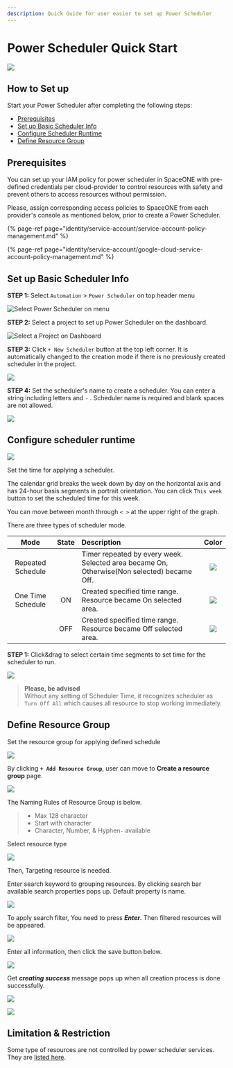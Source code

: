 ```yaml
---
description: Quick Guide for user easier to set up Power Scheduler
---
```


# Power Scheduler Quick Start

![](.gitbook/assets/pw_img.png)

## How to Set up

Start your Power Scheduler after completing the following steps: 

* [Prerequisites](power-scheduler-quick-start.md#prerequisites)
* [Set up Basic Scheduler Info](power-scheduler-quick-start.md#set-up-basic-scheduler-info)
* [Configure Scheduler Runtime](power-scheduler-quick-start.md#configure-scheduler-runtime)
* [Define Resource Group](power-scheduler-quick-start.md#define-resource-group)

## Prerequisites

You can set up your IAM policy for power scheduler in SpaceONE with pre-defined credentials per cloud-provider to control resources with safety and prevent others to access resources without permission.

Please, assign corresponding access policies to SpaceONE from each provider's console as mentioned below, prior to create a Power Scheduler.

{% page-ref page="identity/service-account/service-account-policy-management.md" %}

{% page-ref page="identity/service-account/google-cloud-service-account-policy-management.md" %}



## Set up Basic Scheduler Info

**STEP 1:** Select `Automation` &gt; `Power Scheduler` on top header menu 

![Select Power Scheduler on menu](.gitbook/assets/image%20%283%29.png)



**STEP 2:** Select a project to set up Power Scheduler on the dashboard. 

![Select a Project on Dashboard](.gitbook/assets/image%20%2871%29.png)



**STEP 3:**  Click `+ New Scheduler`  button at the top left corner. It is automatically changed to the creation mode if there is no previously created scheduler in the project.

![](.gitbook/assets/screen-shot-2021-02-17-at-6.49.07-pm.png)



**STEP 4:**  Set the scheduler's name to create a scheduler. You can enter a string including letters and  `-` . Scheduler name is required and blank spaces are not allowed.

![](.gitbook/assets/screen-shot-2021-02-17-at-6.56.28-pm.png)

## Configure scheduler runtime

![](.gitbook/assets/screen-shot-2021-02-17-at-6.59.50-pm.png)

Set the time for applying a scheduler.   
  
The calendar grid breaks the week down by day on the horizontal axis and has 24-hour basis segments in portrait orientation.  You can click `This week` button to set the scheduled time for this week.  

You can move between month through  `< >` at the upper right of the graph. 



There are three types of scheduler mode.

|  Mode | State | Description | Color |
| :---: | :---: | :--- | :---: |
| Repeated Schedule |  | Timer repeated by every week. Selected area became On, Otherwise\(Non selected\) became Off. | ![](.gitbook/assets/image%20%288%29.png) |
| One Time Schedule | ON | Created specified time range. Resource became On selected area. | ![](.gitbook/assets/image%20%2816%29.png) |
|  | OFF | Created specified time range. Resource became Off selected area. | ![](.gitbook/assets/image%20%2855%29.png) |



**STEP 1:** Click&drag to select certain time segments to set time for the scheduler to run.

![](.gitbook/assets/screen-shot-2021-02-17-at-7.05.26-pm.png)

> **Please, be advised**   
> Without any setting of Scheduler Time, it recognizes scheduler as `Turn Off All` which causes all resource to stop working immediately.

## Define Resource Group

Set the resource group for applying defined schedule  

![](.gitbook/assets/screen-shot-2021-02-17-at-7.10.32-pm.png)

By clicking **`+ Add Resource Group`**, user can move to **Create a resource group** page. 

![](.gitbook/assets/screen-shot-2021-02-17-at-7.18.16-pm.png)

The Naming Rules of Resource Group is below.

> * Max 128 character 
> * Start with character
> * Character, Number, & Hyphen`-`  available



Select resource type

![](.gitbook/assets/screen-shot-2021-02-17-at-7.18.56-pm.png)



Then, Targeting resource is needed.

Enter search keyword to grouping resources. By clicking search bar available search properties pops up. Default property is name.

![](.gitbook/assets/2021-02-23-1.24.48.png)

To apply search filter, You need to press _**Enter**_. Then filtered resources will be appeared.

![](.gitbook/assets/image%20%2884%29.png)

Enter all information, then click the save button below. 

![](.gitbook/assets/screen-shot-2021-02-17-at-7.19.18-pm.png)

Get _**creating success**_ message pops up when all creation process is done successfully. 



![](.gitbook/assets/2021-02-23-1.34.07.png)

![](.gitbook/assets/screen-shot-2021-02-17-at-7.55.01-pm%20%281%29.png)

## Limitation & Restriction

Some type of resources are not controlled by power scheduler services. They are [listed here](automation/power-scheduler.md#limitation-and-restrictions).



